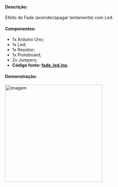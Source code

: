 <h4>Descrição:</h4>
Efeito de Fade (acender/apagar lentamente) com Led.

<h4>Componentes:</h4>

 - 1x Arduino Uno;
 - 1x Led;
 - 1x Resistor;
 - 1x Protoboard;
 - 2x Jumpers;
 - <b>Código fonte: <a href="https://github.com/paulotokarski/projetosArduino/blob/master/fade_led/fade_led.ino">fade_led.ino</a>.</b>
 
<h4>Demonstração:</h4>
<p>
 <img src="https://github.com/paulotokarski/projetosArduino/blob/master/fade_led/fade_led.png" height="320px" width="auto" alt="imagem">
</p>
